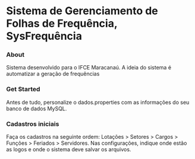 # Sistema de Gerenciamento de Folhas de Frequência, SysFrequência
### About
Sistema desenvolvido para o IFCE Maracanaú. A ideia do sistema é automatizar a geração de frequências

### Get Started
Antes de tudo, personalize o dados.properties com as informações do seu banco de dados MySQL.

### Cadastros iniciais
Faça os cadastros na seguinte ordem:
Lotações > Setores > Cargos > Funções > Feriados > Servidores.
Nas configurações, indique onde estão as logos e onde o sistema deve salvar os arquivos.
